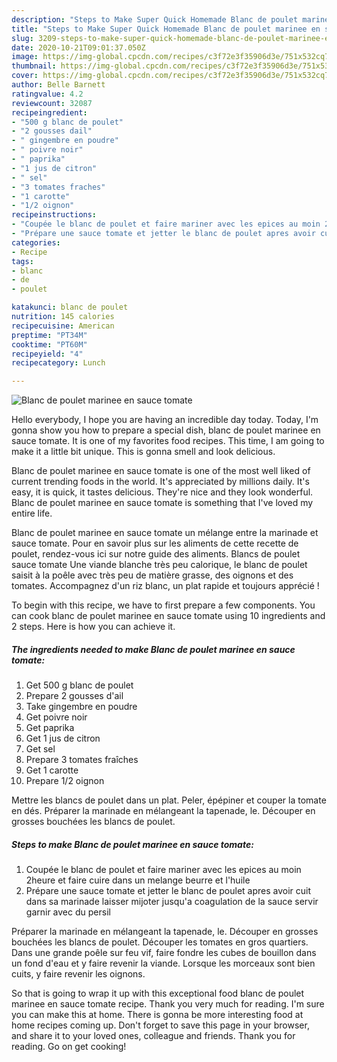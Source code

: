 ```yaml
---
description: "Steps to Make Super Quick Homemade Blanc de poulet marinee en sauce tomate"
title: "Steps to Make Super Quick Homemade Blanc de poulet marinee en sauce tomate"
slug: 3209-steps-to-make-super-quick-homemade-blanc-de-poulet-marinee-en-sauce-tomate
date: 2020-10-21T09:01:37.050Z
image: https://img-global.cpcdn.com/recipes/c3f72e3f35906d3e/751x532cq70/blanc-de-poulet-marinee-en-sauce-tomate-photo-principale-de-la-recette.jpg
thumbnail: https://img-global.cpcdn.com/recipes/c3f72e3f35906d3e/751x532cq70/blanc-de-poulet-marinee-en-sauce-tomate-photo-principale-de-la-recette.jpg
cover: https://img-global.cpcdn.com/recipes/c3f72e3f35906d3e/751x532cq70/blanc-de-poulet-marinee-en-sauce-tomate-photo-principale-de-la-recette.jpg
author: Belle Barnett
ratingvalue: 4.2
reviewcount: 32087
recipeingredient:
- "500 g blanc de poulet"
- "2 gousses dail"
- " gingembre en poudre"
- " poivre noir"
- " paprika"
- "1 jus de citron"
- " sel"
- "3 tomates fraches"
- "1 carotte"
- "1/2 oignon"
recipeinstructions:
- "Coupée le blanc de poulet et faire mariner avec les epices au moin 2heure et faire cuire dans un melange beurre et l&#39;huile"
- "Prépare une sauce tomate et jetter le blanc de poulet apres avoir cuit dans sa marinade laisser mijoter jusqu&#39;a coagulation de la sauce servir garnir avec du persil"
categories:
- Recipe
tags:
- blanc
- de
- poulet

katakunci: blanc de poulet 
nutrition: 145 calories
recipecuisine: American
preptime: "PT34M"
cooktime: "PT60M"
recipeyield: "4"
recipecategory: Lunch

---
```



![Blanc de poulet marinee en sauce tomate](https://img-global.cpcdn.com/recipes/c3f72e3f35906d3e/751x532cq70/blanc-de-poulet-marinee-en-sauce-tomate-photo-principale-de-la-recette.jpg)

Hello everybody, I hope you are having an incredible day today. Today, I'm gonna show you how to prepare a special dish, blanc de poulet marinee en sauce tomate. It is one of my favorites food recipes. This time, I am going to make it a little bit unique. This is gonna smell and look delicious.

Blanc de poulet marinee en sauce tomate is one of the most well liked of current trending foods in the world. It's appreciated by millions daily. It's easy, it is quick, it tastes delicious. They're nice and they look wonderful. Blanc de poulet marinee en sauce tomate is something that I've loved my entire life.

Blanc de poulet marinee en sauce tomate un mélange entre la marinade et sauce tomate. Pour en savoir plus sur les aliments de cette recette de poulet, rendez-vous ici sur notre guide des aliments. Blancs de poulet sauce tomate Une viande blanche très peu calorique, le blanc de poulet saisit à la poêle avec très peu de matière grasse, des oignons et des tomates. Accompagnez d&#39;un riz blanc, un plat rapide et toujours apprécié !


To begin with this recipe, we have to first prepare a few components. You can cook blanc de poulet marinee en sauce tomate using 10 ingredients and 2 steps. Here is how you can achieve it.

<!--inarticleads1-->

##### The ingredients needed to make Blanc de poulet marinee en sauce tomate:

1. Get 500 g blanc de poulet
1. Prepare 2 gousses d&#39;ail
1. Take  gingembre en poudre
1. Get  poivre noir
1. Get  paprika
1. Get 1 jus de citron
1. Get  sel
1. Prepare 3 tomates fraîches
1. Get 1 carotte
1. Prepare 1/2 oignon


Mettre les blancs de poulet dans un plat. Peler, épépiner et couper la tomate en dés. Préparer la marinade en mélangeant la tapenade, le. Découper en grosses bouchées les blancs de poulet. 

<!--inarticleads2-->

##### Steps to make Blanc de poulet marinee en sauce tomate:

1. Coupée le blanc de poulet et faire mariner avec les epices au moin 2heure et faire cuire dans un melange beurre et l&#39;huile
1. Prépare une sauce tomate et jetter le blanc de poulet apres avoir cuit dans sa marinade laisser mijoter jusqu&#39;a coagulation de la sauce servir garnir avec du persil


Préparer la marinade en mélangeant la tapenade, le. Découper en grosses bouchées les blancs de poulet. Découper les tomates en gros quartiers. Dans une grande poêle sur feu vif, faire fondre les cubes de bouillon dans un fond d&#39;eau et y faire revenir la viande. Lorsque les morceaux sont bien cuits, y faire revenir les oignons. 

So that is going to wrap it up with this exceptional food blanc de poulet marinee en sauce tomate recipe. Thank you very much for reading. I'm sure you can make this at home. There is gonna be more interesting food at home recipes coming up. Don't forget to save this page in your browser, and share it to your loved ones, colleague and friends. Thank you for reading. Go on get cooking!
